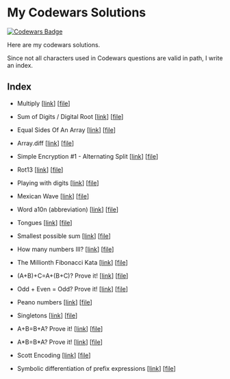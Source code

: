 # My Codewars Solutions

[![Codewars Badge](https://www.codewars.com/users/QuarticCat/badges/large)](https://www.codewars.com/users/QuarticCat)

Here are my codewars solutions.

Since not all characters used in Codewars questions are valid in path, I write an index.

## Index

- Multiply
  [[link](https://www.codewars.com/kata/50654ddff44f800200000004)]
  [[file](/50654ddff44f800200000004)]

- Sum of Digits / Digital Root
  [[link](https://www.codewars.com/kata/541c8630095125aba6000c00)]
  [[file](/541c8630095125aba6000c00)]

- Equal Sides Of An Array
  [[link](https://www.codewars.com/kata/5679aa472b8f57fb8c000047)]
  [[file](/5679aa472b8f57fb8c000047)]

- Array.diff
  [[link](https://www.codewars.com/kata/523f5d21c841566fde000009)]
  [[file](/523f5d21c841566fde000009)]

- Simple Encryption #1 - Alternating Split
  [[link](https://www.codewars.com/kata/57814d79a56c88e3e0000786)]
  [[file](/57814d79a56c88e3e0000786)]

- Rot13
  [[link](https://www.codewars.com/kata/530e15517bc88ac656000716)]
  [[file](/530e15517bc88ac656000716)]

- Playing with digits
  [[link](https://www.codewars.com/kata/5552101f47fc5178b1000050)]
  [[file](/5552101f47fc5178b1000050)]

- Mexican Wave
  [[link](https://www.codewars.com/kata/58f5c63f1e26ecda7e000029)]
  [[file](/58f5c63f1e26ecda7e000029)]

- Word a10n (abbreviation)
  [[link](https://www.codewars.com/kata/5375f921003bf62192000746)]
  [[file](/5375f921003bf62192000746)]

- Tongues
  [[link](https://www.codewars.com/kata/52763db7cffbc6fe8c0007f8)]
  [[file](/52763db7cffbc6fe8c0007f8)]

- Smallest possible sum
  [[link](https://www.codewars.com/kata/52f677797c461daaf7000740)]
  [[file](/52f677797c461daaf7000740)]

- How many numbers III?
  [[link](https://www.codewars.com/kata/5877e7d568909e5ff90017e6)]
  [[file](/5877e7d568909e5ff90017e6)]

- The Millionth Fibonacci Kata
  [[link](https://www.codewars.com/kata/53d40c1e2f13e331fc000c26)]
  [[file](/53d40c1e2f13e331fc000c26)]

- (A+B)+C=A+(B+C)? Prove it!
  [[link](https://www.codewars.com/kata/5c2fcbcba305ad2c4a91122d)]
  [[file](/5c2fcbcba305ad2c4a91122d)]

- Odd + Even = Odd? Prove it!
  [[link](https://www.codewars.com/kata/599d973255342a0ce400009b)]
  [[file](/599d973255342a0ce400009b)]

- Peano numbers
  [[link](https://www.codewars.com/kata/5779b0f0ec883247b2000117)]
  [[file](/5779b0f0ec883247b2000117)]

- Singletons
  [[link](https://www.codewars.com/kata/54750ed320c64c64e20002e2)]
  [[file](/54750ed320c64c64e20002e2)]

- A+B=B+A? Prove it!
  [[link](https://www.codewars.com/kata/59db393bc1596bd2b700007f)]
  [[file](/59db393bc1596bd2b700007f)]

- A\*B=B\*A? Prove it!
  [[link](https://www.codewars.com/kata/5c302f562f6fe300155a1933)]
  [[file](/5c302f562f6fe300155a1933)]

- Scott Encoding
  [[link](https://www.codewars.com/kata/59c132fb70a3b7efd3000024)]
  [[file](/59c132fb70a3b7efd3000024)]

- Symbolic differentiation of prefix expressions
  [[link](https://www.codewars.com/kata/584daf7215ac503d5a0001ae)]
  [[file](/584daf7215ac503d5a0001ae)]
